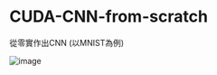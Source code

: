 # CUDA-CNN-from-scratch
從零實作出CNN (以MNIST為例)

![image](https://github.com/user-attachments/assets/ff048cd0-98fe-4318-9799-2c7da3c89921)
